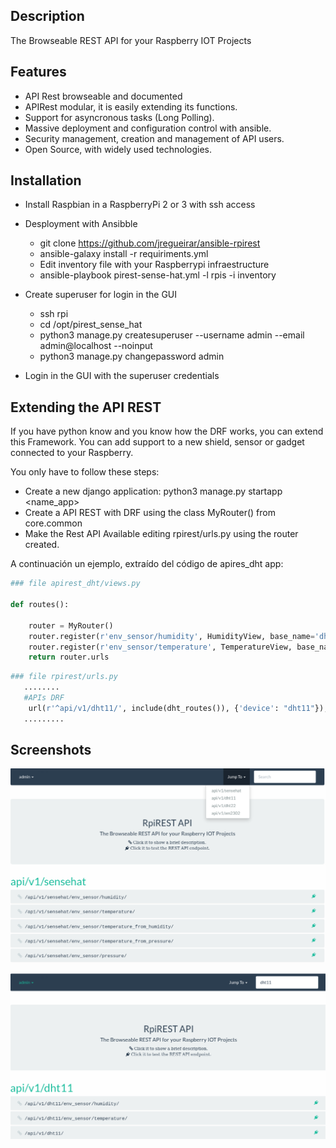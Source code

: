 ## Description

The Browseable REST API for your Raspberry IOT Projects

## Features

* API Rest browseable and documented
* APIRest modular, it is easily extending its functions.
* Support for asyncronous tasks (Long Polling).
* Massive deployment and configuration control with ansible.
* Security management, creation and management of API users.
* Open Source, with widely used technologies.

## Installation
* Install Raspbian in a RaspberryPi 2 or 3 with ssh access

* Desployment with Ansibble
  * git clone https://github.com/jregueirar/ansible-rpirest
  * ansible-galaxy install -r requiriments.yml
  * Edit inventory file with your Raspberrypi infraestructure
  * ansible-playbook pirest-sense-hat.yml -l rpis -i inventory

* Create superuser for login in the GUI
  * ssh rpi
  * cd /opt/pirest_sense_hat
  * python3 manage.py createsuperuser --username admin --email admin@localhost --noinput
  * python3 manage.py changepassword admin

* Login in the GUI with the superuser credentials

## Extending the API REST

If you have python know and you know how the DRF works, you can extend
this Framework. You can add support to a new shield, sensor or gadget
connected to your Raspberry.

You only have to follow these steps:

- Create a new django application: python3 manage.py startapp <name_app>
- Create a API REST with DRF using the class MyRouter() from core.common
- Make the Rest API Available editing rpirest/urls.py using the router
created.

A continuación un ejemplo, extraído del código de apires_dht app:

```python
### file apirest_dht/views.py

def routes():

    router = MyRouter()
    router.register(r'env_sensor/humidity', HumidityView, base_name='dht_humidity')
    router.register(r'env_sensor/temperature', TemperatureView, base_name='dht_temperature')
    return router.urls
```

```python
### file rpirest/urls.py
   ........
   #APIs DRF
    url(r'^api/v1/dht11/', include(dht_routes()), {'device': "dht11"}),
   .........
```
## Screenshots

![index01](screenshots/rpirest_index01.png)

![index02](screenshots/rpirest_index02.png)



